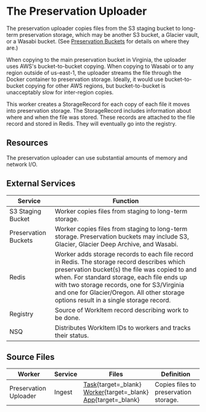 # The Preservation Uploader

The preservation uploader copies files from the S3 staging bucket to long-term preservation storage, which may be another S3 bucket, a Glacier vault, or a Wasabi bucket. (See [Preservation Buckets](/components/s3/#preservation-buckets) for details on where they are.)

When copying to the main preservation bucket in Virginia, the uploader uses AWS's bucket-to-bucket copying. When copying to Wasabi or to any region outside of us-east-1, the uploader streams the file through the Docker container to preservation storage. Ideally, it would use bucket-to-bucket copying for other AWS regions, but bucket-to-bucket is unacceptably slow for inter-region copies.

This worker creates a StorageRecord for each copy of each file it moves into preservation storage. The StorageRecord includes information about where and when the file was stored. These records are attached to the file record and stored in Redis. They will eventually go into the registry.

## Resources

The preservation uploader can use substantial amounts of memory and network I/O.

## External Services

| Service | Function |
| ------- | -------- |
| S3 Staging Bucket | Worker copies files from staging to long-term storage.
| Preservation Buckets | Worker copies files from staging to long-term storage. Preservation buckets may include S3, Glacier, Glacier Deep Archive, and Wasabi.
| Redis | Worker adds storage records to each file record in Redis. The storage record describes which preservation bucket(s) the file was copied to and when. For standard storage, each file ends up with two storage records, one for S3/Virginia and one for Glacier/Oregon. All other storage options result in a single storage record.
| Registry | Source of WorkItem record describing work to be done.
| NSQ | Distributes WorkItem IDs to workers and tracks their status.

## Source Files

| Worker | Service | Files | Definition |
| ------ | ------- | ----- | ---------- |
| Preservation Uploader | Ingest | [Task](https://github.com/APTrust/preservation-services/blob/master/ingest/preservation_uploader.go){target=_blank} <br/> [Worker](https://github.com/APTrust/preservation-services/blob/master/workers/ingest_preservation_uploader.go){target=_blank} <br/> [App](https://github.com/APTrust/preservation-services/blob/master/apps/ingest_preservation_uploader/ingest_preservation_uploader.go){target=_blank} | Copies files to preservation storage. |
